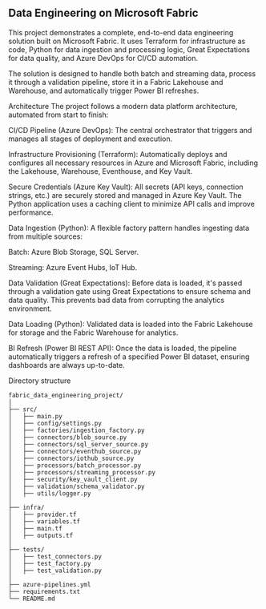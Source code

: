 ## Data Engineering on Microsoft Fabric

This project demonstrates a complete, end-to-end data engineering solution built on Microsoft Fabric. It uses Terraform for infrastructure as code, Python for data ingestion and processing logic, Great Expectations for data quality, and Azure DevOps for CI/CD automation.

The solution is designed to handle both batch and streaming data, process it through a validation pipeline, store it in a Fabric Lakehouse and Warehouse, and automatically trigger Power BI refreshes.

Architecture
The project follows a modern data platform architecture, automated from start to finish:

CI/CD Pipeline (Azure DevOps): The central orchestrator that triggers and manages all stages of deployment and execution.

Infrastructure Provisioning (Terraform): Automatically deploys and configures all necessary resources in Azure and Microsoft Fabric, including the Lakehouse, Warehouse, Eventhouse, and Key Vault.

Secure Credentials (Azure Key Vault): All secrets (API keys, connection strings, etc.) are securely stored and managed in Azure Key Vault. The Python application uses a caching client to minimize API calls and improve performance.

Data Ingestion (Python): A flexible factory pattern handles ingesting data from multiple sources:

Batch: Azure Blob Storage, SQL Server.

Streaming: Azure Event Hubs, IoT Hub.

Data Validation (Great Expectations): Before data is loaded, it's passed through a validation gate using Great Expectations to ensure schema and data quality. This prevents bad data from corrupting the analytics environment.

Data Loading (Python): Validated data is loaded into the Fabric Lakehouse for storage and the Fabric Warehouse for analytics.

BI Refresh (Power BI REST API): Once the data is loaded, the pipeline automatically triggers a refresh of a specified Power BI dataset, ensuring dashboards are always up-to-date.

Directory structure
```
fabric_data_engineering_project/
│
├── src/
│   ├── main.py
│   ├── config/settings.py
│   ├── factories/ingestion_factory.py
│   ├── connectors/blob_source.py
│   ├── connectors/sql_server_source.py
│   ├── connectors/eventhub_source.py
│   ├── connectors/iothub_source.py
│   ├── processors/batch_processor.py
│   ├── processors/streaming_processor.py
│   ├── security/key_vault_client.py
│   ├── validation/schema_validator.py
│   ├── utils/logger.py
│
├── infra/
│   ├── provider.tf
│   ├── variables.tf
│   ├── main.tf
│   ├── outputs.tf
│
├── tests/
│   ├── test_connectors.py
│   ├── test_factory.py
│   ├── test_validation.py
│
├── azure-pipelines.yml
├── requirements.txt
└── README.md
```